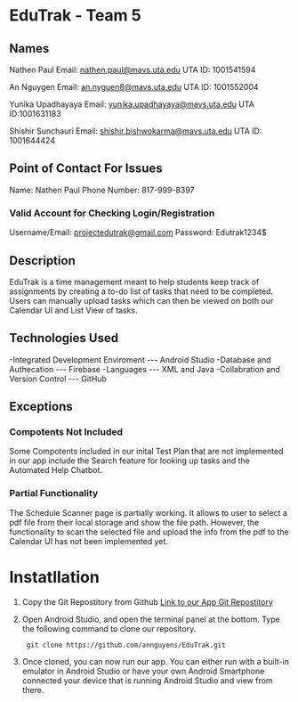 # EduTrak - Team 5
## Names
Nathen Paul
Email: nathen.paul@mavs.uta.edu
UTA ID: 1001541594

An Nguygen
Email: an.nyguen8@mavs.uta.edu
UTA ID: 1001552004


Yunika Upadhayaya
Email: yunika.upadhayaya@mavs.uta.edu
UTA ID:1001631183

Shishir Sunchauri
Email: shishir.bishwokarma@mavs.uta.edu
UTA ID: 1001644424

## Point of Contact For Issues
Name: Nathen Paul 
Phone Number: 817-999-8397

### Valid Account for Checking Login/Registration
Username/Email: projectedutrak@gmail.com
Password: Edutrak1234$

## Description
EduTrak is a time management meant to help students keep track of assignments by creating a to-do list of tasks that need to be completed. Users can manually upload tasks which can then be viewed on both our Calendar UI and List View of tasks. 

## Technologies Used
-Integrated Development Enviroment --- Android Studio
-Database and Authecation --- Firebase
-Languages --- XML and Java
-Collabration and Version Control --- GitHub

## Exceptions 
### Compotents Not Included
Some Compotents included in our inital Test Plan that are not implemented in our app include the Search feature for looking up tasks and the Automated Help Chatbot. 

### Partial Functionality 
The Schedule Scanner page is partially working. It allows to user to select a pdf file from their local storage and show the file path. However, the functionality to scan the selected file and upload the info from the pdf to the Calendar UI has not been implemented yet. 

# Instatllation

1. Copy the Git Repostitory from Github
   [Link to our App Git Repostitory](https://github.com/annguyens/EduTrak)

2. Open Android Studio, and open the terminal panel at the bottom. 
   Type the following command to clone our repository.
 
   ```
    git clone https://github.com/annguyens/EduTrak.git
   ```
 
3. Once cloned, you can now run our app. You can either run with a built-in emulator in Android Studio or have your own Android Smartphone connected your device that is running Android Studio and view from there. 


















